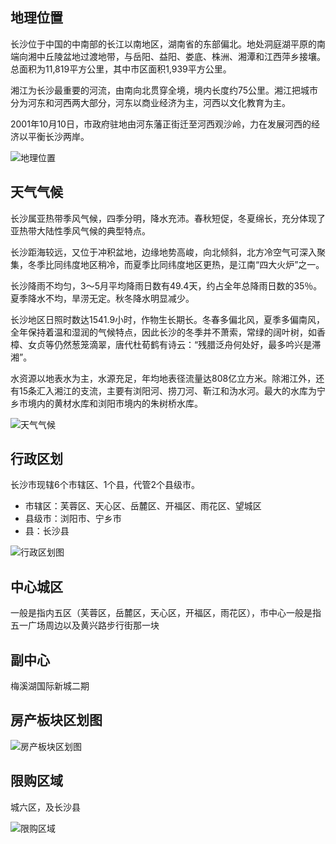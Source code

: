 
## 地理位置
长沙位于中国的中南部的长江以南地区，湖南省的东部偏北。地处洞庭湖平原的南端向湘中丘陵盆地过渡地带，与岳阳、益阳、娄底、株洲、湘潭和江西萍乡接壤。总面积为11,819平方公里，其中市区面积1,939平方公里。

湘江为长沙最重要的河流，由南向北贯穿全境，境内长度约75公里。湘江把城市分为河东和河西两大部分，河东以商业经济为主，河西以文化教育为主。

2001年10月10日，市政府驻地由河东藩正街迁至河西观沙岭，力在发展河西的经济以平衡长沙两岸。

![地理位置](https://tvax4.sinaimg.cn/large/a616b9a4ly1gmn6d8ojhhj20dw0asq4n.jpg)


## 天气气候
长沙属亚热带季风气候，四季分明，降水充沛。春秋短促，冬夏绵长，充分体现了亚热带大陆性季风气候的典型特点。

长沙距海较远，又位于冲积盆地，边缘地势高峻，向北倾斜，北方冷空气可深入聚集，冬季比同纬度地区稍冷，而夏季比同纬度地区更热，是江南“四大火炉”之一。

长沙降雨不均匀，3～5月平均降雨日数有49.4天，约占全年总降雨日数的35％。夏季降水不均，旱涝无定。秋冬降水明显减少。

长沙地区日照时数达1541.9小时，作物生长期长。冬春多偏北风，夏季多偏南风，全年保持着温和湿润的气候特点，因此长沙的冬季并不萧索，常绿的阔叶树，如香樟、女贞等仍然葱笼滴翠，唐代杜荀鹤有诗云：“残腊泛舟何处好，最多吟兴是滞湘”。

水资源以地表水为主，水源充足，年均地表径流量达808亿立方米。除湘江外，还有15条汇入湘江的支流，主要有浏阳河、捞刀河、靳江和沩水河。最大的水库为宁乡市境内的黄材水库和浏阳市境内的朱树桥水库。

![天气气候](https://tva2.sinaimg.cn/large/a616b9a4gy1gmn749f3jlj20rg09e3zs.jpg)


## 行政区划
长沙市现辖6个市辖区、1个县，代管2个县级市。
- 市辖区：芙蓉区、天心区、岳麓区、开福区、雨花区、望城区
- 县级市：浏阳市、宁乡市
- 县：长沙县

![行政区划图](https://tva2.sinaimg.cn/large/a616b9a4gy1gmn74uauuyj20q109075s.jpg)



## 中心城区
一般是指内五区（芙蓉区，岳麓区，天心区，开福区，雨花区），市中心一般是指五一广场周边以及黄兴路步行街那一块


## 副中心
梅溪湖国际新城二期


## 房产板块区划图

![房产板块区划图](https://tva3.sinaimg.cn/large/a616b9a4gy1gmn75ijl26j20go0l1n06.jpg)


## 限购区域
城六区，及长沙县

![限购区域](https://tva2.sinaimg.cn/large/a616b9a4gy1gmn75nmaf2j20a8090ab1.jpg)




